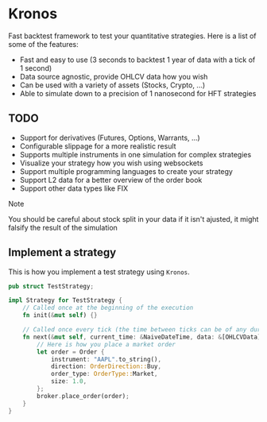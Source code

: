 # Kronos

Fast backtest framework to test your quantitative strategies. Here is a list of some of the features:

- Fast and easy to use (3 seconds to backtest 1 year of data with a tick of 1 second)
- Data source agnostic, provide OHLCV data how you wish
- Can be used with a variety of assets (Stocks, Crypto, ...)
- Able to simulate down to a precision of 1 nanosecond for HFT strategies

## TODO

- Support for derivatives (Futures, Options, Warrants, ...)
- Configurable slippage for a more realistic result
- Supports multiple instruments in one simulation for complex strategies
- Visualize your strategy how you wish using websockets
- Support multiple programming languages to create your strategy
- Support L2 data for a better overview of the order book
- Support other data types like FIX

> [!NOTE]
> You should be careful about stock split in your data if it isn't ajusted, it might falsify the result of the simulation

## Implement a strategy

This is how you implement a test strategy using `Kronos`.

```rs
pub struct TestStrategy;

impl Strategy for TestStrategy {
    // Called once at the beginning of the execution
    fn init(&mut self) {}

    // Called once every tick (the time between ticks can be of any duration, by default it is 1m)
    fn next(&mut self, current_time: &NaiveDateTime, data: &[OHLCVData], broker: &mut Broker) {
        // Here is how you place a market order
        let order = Order {
            instrument: "AAPL".to_string(),
            direction: OrderDirection::Buy,
            order_type: OrderType::Market,
            size: 1.0,
        };
        broker.place_order(order);
    }
}
```
